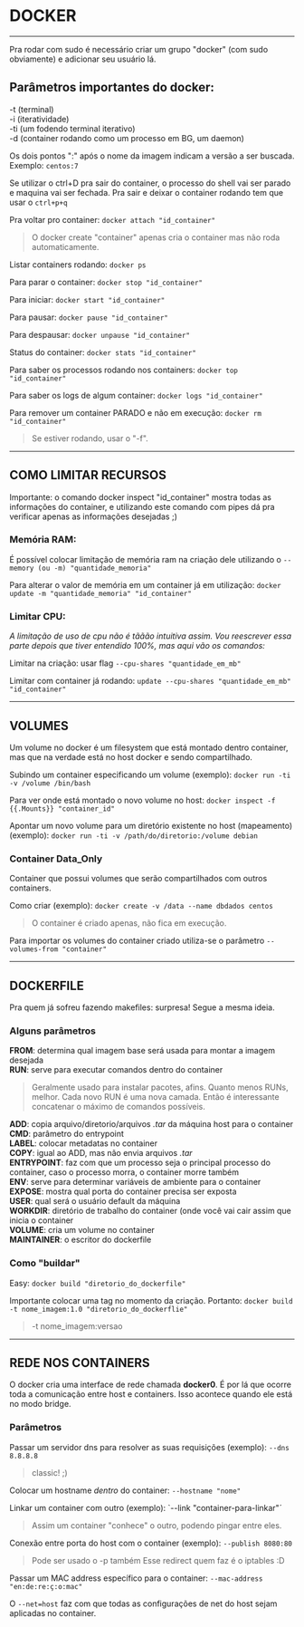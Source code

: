 # DOCKER

---

Pra rodar com sudo é necessário criar um grupo "docker" (com sudo obviamente) e adicionar seu usuário lá.

## Parâmetros importantes do docker:
 
   -t (terminal)  
   -i (iteratividade)  
   -ti (um fodendo terminal iterativo)  
   -d (container rodando como um processo em BG, um daemon) 

Os dois pontos ":" após o nome da imagem indicam a versão a ser buscada. Exemplo: `centos:7`

Se utilizar o ctrl+D pra sair do container, o processo do shell vai ser parado e maquina vai ser fechada. Pra sair e deixar o container rodando tem que usar o `ctrl+p+q`

Pra voltar pro container: `docker attach "id_container"`

> O docker create "container" apenas cria o container mas não roda automaticamente.

Listar containers rodando: `docker ps`

Para parar o container: `docker stop "id_container"`

Para iniciar: `docker start "id_container"`

Para pausar: `docker pause "id_container"`

Para despausar: `docker unpause "id_container"`

Status do container: `docker stats "id_container"`

Para saber os processos rodando nos containers: `docker top "id_container"`

Para saber os logs de algum container: `docker logs "id_container"`

Para remover um container PARADO e não em execução: `docker rm "id_container"`

> Se estiver rodando, usar o "-f".

---

## COMO LIMITAR RECURSOS

Importante: o comando docker inspect "id_container" mostra todas as informações do container, e utilizando este comando com pipes dá pra verificar apenas as informações desejadas ;)

### Memória RAM:

É possível colocar limitação de memória ram na criação dele utilizando o `--memory (ou -m) "quantidade_memoria"`

Para alterar o valor de memória em um container já em utilização: `docker update -m "quantidade_memoria" "id_container"`

### Limitar CPU:

*A limitação de uso de cpu não é tããão intuitiva assim. Vou reescrever essa parte depois que tiver entendido 100%, mas aqui vão os comandos:*

Limitar na criação: usar flag `--cpu-shares "quantidade_em_mb"`

Limitar com container já rodando: `update --cpu-shares "quantidade_em_mb" "id_container"`

---

## VOLUMES

Um volume no docker é um filesystem que está montado dentro container, mas que na verdade está no host docker e sendo compartilhado.

Subindo um container especificando um volume (exemplo): `docker run -ti -v /volume /bin/bash`

Para ver onde está montado o novo volume no host: `docker inspect -f {{.Mounts}} "container_id"`

Apontar um novo volume para um diretório existente no host (mapeamento) (exemplo): `docker run -ti -v /path/do/diretorio:/volume debian`

### Container Data_Only

Container que possui volumes que serão compartilhados com outros containers.

Como criar (exemplo): `docker create -v /data --name dbdados centos`
> O container é criado apenas, não fica em execução.

Para importar os volumes do container criado utiliza-se o parâmetro `--volumes-from "container"`

---

## DOCKERFILE

Pra quem já sofreu fazendo makefiles: surpresa! Segue a mesma ideia.

### Alguns parâmetros

**FROM**: determina qual imagem base será usada para montar a imagem desejada  
**RUN**: serve para executar comandos dentro do container
> Geralmente usado para instalar pacotes, afins.
> Quanto menos RUNs, melhor. Cada novo RUN é uma nova camada. Então é interessante concatenar o máximo de comandos possíveis.

**ADD**: copia arquivo/diretorio/arquivos *.tar* da máquina host para o container
**CMD**: parâmetro do entrypoint  
**LABEL**: colocar metadatas no container  
**COPY**: igual ao ADD, mas não envia arquivos *.tar*  
**ENTRYPOINT**: faz com que um processo seja o principal processo do container, caso o processo morra, o container morre também  
**ENV**: serve para determinar variáveis de ambiente para o container  
**EXPOSE**: mostra qual porta do container precisa ser exposta  
**USER**: qual será o usuário default da máquina  
**WORKDIR**: diretório de trabalho do container (onde você vai cair assim que inicia o container  
**VOLUME**: cria um volume no container  
**MAINTAINER**: o escritor do dockerfile

### Como "buildar"

Easy: `docker build "diretorio_do_dockerfile"`

Importante colocar uma tag no momento da criação. Portanto: `docker build -t nome_imagem:1.0 "diretorio_do_dockerflie"`
> -t nome_imagem:versao

---

## REDE NOS CONTAINERS

O docker cria uma interface de rede chamada **docker0**. É por lá que ocorre toda a comunicação entre host e containers. Isso acontece quando ele está no modo bridge.

### Parâmetros

Passar um servidor dns para resolver as suas requisições (exemplo): `--dns 8.8.8.8`
> classic! ;)

Colocar um hostname *dentro* do container: `--hostname "nome"`

Linkar um container com outro (exemplo): `--link "container-para-linkar"´
> Assim um container "conhece" o outro, podendo pingar entre eles.

Conexão entre porta do host com o container (exemplo): `--publish 8080:80`
> Pode ser usado o -p também
> Esse redirect quem faz é o iptables :D

Passar um MAC address específico para o container: `--mac-address "en:de:re:ç:o:mac"`

O `--net=host` faz com que todas as configurações de net do host sejam aplicadas no container.
